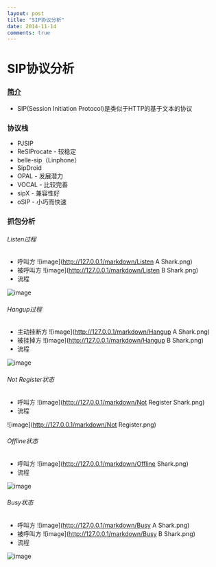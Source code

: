 ```yaml
---
layout: post
title: "SIP协议分析"
date: 2014-11-14
comments: true
---
```

# SIP协议分析


### [简介](http://www.ietf.org/rfc/rfc3261.txt)
* SIP(Session Initiation Protocol)是类似于HTTP的基于文本的协议

### 协议栈
* PJSIP
* ReSIProcate - 较稳定
* belle-sip（Linphone）
* SipDroid
* OPAL - 发展潜力
* VOCAL - 比较完善
* sipX - 兼容性好
* oSIP - 小巧而快速

### 抓包分析
###### Listen过程
* 呼叫方
![image](http://127.0.0.1/markdown/Listen A Shark.png)
* 被呼叫方
![image](http://127.0.0.1/markdown/Listen B Shark.png)
* 流程

![image](http://127.0.0.1/markdown/Listen.png)

###### Hangup过程
* 主动挂断方
![image](http://127.0.0.1/markdown/Hangup A Shark.png)
* 被挂掉方
![image](http://127.0.0.1/markdown/Hangup B Shark.png)
* 流程

![image](http://127.0.0.1/markdown/Hangup.png)

###### Not Register状态
* 呼叫方
![image](http://127.0.0.1/markdown/Not Register Shark.png)
* 流程

![image](http://127.0.0.1/markdown/Not Register.png)

###### Offline状态
* 呼叫方
![image](http://127.0.0.1/markdown/Offline Shark.png)
* 流程

![image](http://127.0.0.1/markdown/Offline.png)

###### Busy状态
* 呼叫方
![image](http://127.0.0.1/markdown/Busy A  Shark.png)
* 被呼叫方
![image](http://127.0.0.1/markdown/Busy B  Shark.png)
* 流程

![image](http://127.0.0.1/markdown/Busy.png)


